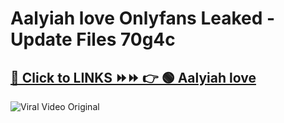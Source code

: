 
 # Aalyiah love Onlyfans Leaked - Update Files 70g4c

## <h2><a href="https://clipsfans.com/Aalyiah_love&ref=git">🔗 Click to LINKS ⏩⏩ 👉 🟢 Aalyiah love </a></h2>

<a href="https://clipsfans.com/Aalyiah_love&ref=git" rel="nofollow" data-target="animated-image.originalLink"><img src="https://i.ibb.co.com/xMMVF88/686577567.gif" alt="Viral Video Original" style="max-width: 100%; display: inline-block;" data-target="animated-image.originalImage"></a>

